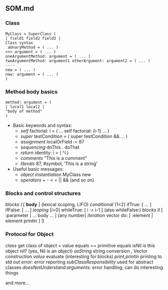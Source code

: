 ## SOM.md

### Class
```
MyClass = SuperClass (
| field1 field2 field3 |
Class syntax
 aUnaryMethod = ( ... )
<<< argument = ( ... )
oneArgumentMethod: argument = ( ... )
twoArgumentMethod: argument1 otherArgument: argument2 = ( ... )
----
new = ( ... )
new: argument = ( ... )
)
```

### Method body basics

```
method: argument = (
| local1 local2 |
"body of method"
)
```

- Basic keywords and syntax:
  - _self_ factorial: i = ( ... self factorial: (i-1) ... )
  - _super_ testCondition = ( super testCondition && ... )
  - _assignment_ localOrField := 87
  - _sequencing_ doThis . doThat
  - _return_ identity: i = ( ^i )
  - _comments_ "This is a comment"
  - _literals_ 87, #symbol, ’This is a string’
- Useful basic messages:
  - _object instantiation_ MyClass new
  - _operators_ + - < = || && (and so on)

### Blocks and control structures
_blocks I_ [ __body__ ] (lexical scoping, LIFO)
_conditional_ (1<2) ifTrue: [ ... ] ifFalse: [ ... ]
_looping_ [i>0] whileTrue: [ i := i-1 ] (also whileFalse:)
_blocks II_ [ :parameter | ... body ... ] (any number)
*iteration* vector do: [ :element | element println ]
3

### Protocol for Object

_class_ get class of object
_=_ value equals
_==_ primitive equals
_isNil_ is this object nil? (yes, Nil is an object)
_asString_ string conversion
_,_ Vector construction
_value_ evaluate (interesting for blocks)
_print,println_ printing to std out
_error:_ error reporting
_subClassResponsibility_ used for abstract classes
_doesNotUnderstand:arguments:_ error handling; can do interesting things

and more...
